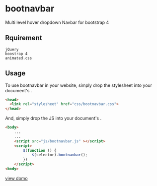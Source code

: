 # bootnavbar
Multi level hover dropdown Navbar for bootstrap 4


## Rquirement
	jQuery
	boostrap 4
	animated.css


## Usage
To use bootnavbar in your website, simply drop the stylesheet into your document's <head>.

```html
<head>
  <link rel="stylesheet" href="css/bootnavbar.css">
</head>
```

And, simply drop the JS into your document's <body>.

```html
<body>
	...
	...
	<script src="js/bootnavbar.js" ></script>
	<script>
	    $(function () {
	        $(selector).bootnavbar();
	    })
	</script>
<body>
```
 
[view domo](https://kmlpandey77.github.io/bootnavbar/)
